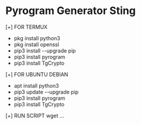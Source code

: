 # Pyrogram Generator Sting

[+] FOR TERMUX
- pkg install python3
- pkg install openssl
- pip3 install --upgrade pip
- pip3 install pyrogram
- pip3 install TgCrypto

[+] FOR UBUNTU DEBIAN
- apt install python3
- pip3 update --upgrade pip
- pip3 install pyrogram
- pip3 install TgCrypto

[+] RUN SCRIPT
wget ...
